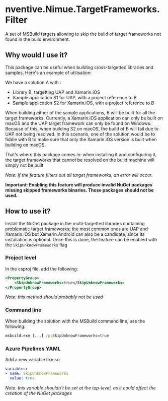 ﻿# nventive.Nimue.TargetFrameworks.Filter
A set of MSBuild targets allowing to skip the build of target frameworks not found in the build environment.

## Why would I use it?
This package can be useful when building cross-targetted libraries and samples. Here's an example of utilisation:

We have a solution A with :
- Library B, targetting UAP and Xamarin.iOS
- Sample application S1 for UAP, with a project reference to B
- Sample application S2 for Xamarin.iOS, with a project reference to B

When building either of the sample applications, B will be built for all the target frameworks. Currently, a Xamarin.iOS application can only be built on macOS and the UAP target framework can only be found on Windows. Because of this, when building S2 on macOS, the build of B will fail due to UAP not being resolved. In this scenario, one of the solution would be to fiddle with B to make sure that only the Xamarin.iOS version is built when building on macOS.

That's where this package comes in: when installing it and configuring it, the target frameworks that cannot be resolved on the build machine will simply not be built. 

*Note: If the feature filters out all target frameworks, an error will occur.*

**Important: Enabling this feature will produce invalid NuGet packages missing skipped frameworks binaries. Those packages should not be used.**

## How to use it?
Install the NuGet package in the multi-targetted libraries containing problematic target frameworks; the most common ones are UAP and Xamarin.iOS but Xamarin.Android can also be a candidate, since its installation is optional. Once this is done, the feature can be enabled with the `SkipUnknowFrameworks` flag

### Project level
In the csproj file, add the following:
```xml
<PropertyGroup>
    <SkipUnknowFrameworks>true</SkipUnknowFrameworks>
</PropertyGroup>
```
*Note: this method should probably not be used*

### Command line
When building the solution with the MSBuild command line, use the following:
```cmd
msbuild.exe [...] /p:SkipUnknowFrameworks=true
```

### Azure Pipelines YAML
Add a new variable like so:
```yml
variables:
- name: SkipUnknowFrameworks
  value: true
```
*Note: this variable shouldn't be set at the top-level, as it could affect the creation of the NuGet packages*
